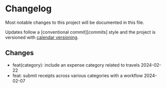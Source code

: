 # Changelog

Most notable changes to this project will be documented in this file.

Updates follow a [conventional commit][commits] style and the project is
versioned with [calendar versioning][calver].

## Changes

- feat(category): include an expense category related to travels 2024-02-22
- feat: submit receipts across various categories with a workflow 2024-02-07

<!-- a collection of links -->
[changelog]: https://keepachangelog.com/en/1.1.0
[calver]: https://calver.org
